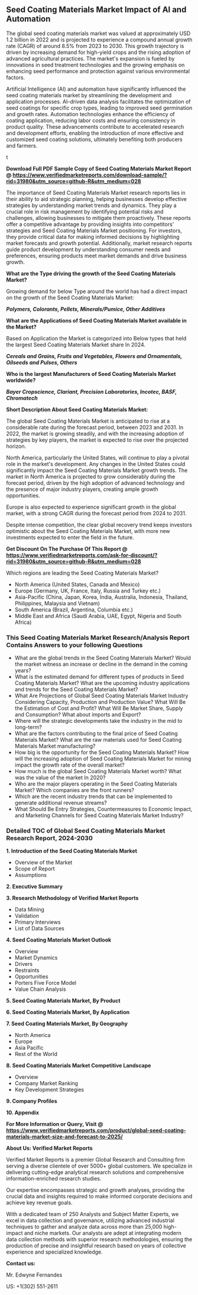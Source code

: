 <h2>Seed Coating Materials Market Impact of AI and Automation</h2><p>The global seed coating materials market was valued at approximately USD 1.2 billion in 2022 and is projected to experience a compound annual growth rate (CAGR) of around 8.5% from 2023 to 2030. This growth trajectory is driven by increasing demand for high-yield crops and the rising adoption of advanced agricultural practices. The market's expansion is fueled by innovations in seed treatment technologies and the growing emphasis on enhancing seed performance and protection against various environmental factors.</p><p>Artificial Intelligence (AI) and automation have significantly influenced the seed coating materials market by streamlining the development and application processes. AI-driven data analysis facilitates the optimization of seed coatings for specific crop types, leading to improved seed germination and growth rates. Automation technologies enhance the efficiency of coating application, reducing labor costs and ensuring consistency in product quality. These advancements contribute to accelerated research and development efforts, enabling the introduction of more effective and customized seed coating solutions, ultimately benefiting both producers and farmers.</p>t</p><p id="" class=""><strong>Download Full PDF Sample Copy of Seed Coating Materials Market Report @ <a href="https://www.verifiedmarketreports.com/download-sample/?rid=31980&utm_source=github-R&utm_medium=028" target="_blank">https://www.verifiedmarketreports.com/download-sample/?rid=31980&utm_source=github-R&utm_medium=028</a></strong></p><p>The importance of&nbsp;Seed Coating Materials Market research reports lies in their ability to aid strategic planning, helping businesses develop effective strategies by understanding market trends and dynamics. They play a crucial role in risk management by identifying potential risks and challenges, allowing businesses to mitigate them proactively. These reports offer a competitive advantage by providing insights into competitors' strategies and Seed Coating Materials Market positioning. For investors, they provide critical data for making informed decisions by highlighting market forecasts and growth potential. Additionally, market research reports guide product development by understanding consumer needs and preferences, ensuring products meet market demands and drive business growth.</p><p><strong>What are the&nbsp;Type driving the growth of the Seed Coating Materials Market?</strong></p><p id="" class="">Growing demand for below Type around the world has had a direct impact on the growth of the Seed Coating Materials Market:</p><em><strong>Polymers, Colorants, Pellets, Minerals/Pumice, Other Additives</strong></em></p><strong>What are the&nbsp;Applications&nbsp;of Seed Coating Materials Market available in the Market?</strong></p><p id="" class="">Based on Application the Market is categorized into Below types that held the largest Seed Coating Materials Market share In 2024.</p><em><strong>Cereals and Grains, Fruits and Vegetables, Flowers and Ornamentals, Oilseeds and Pulses, Others</strong></em></p><strong>Who is the largest Manufacturers of Seed Coating Materials Market worldwide?</strong></p><p><em><strong>Bayer Cropscience, Clariant, Precision Laboratories, Incotec, BASF, Chromatech</strong></em></p><p id="" class=""><strong>Short Description About Seed Coating Materials Market:</strong></p><p>The global Seed Coating Materials Market is anticipated to rise at a considerable rate during the forecast period, between 2023 and 2031. In 2022, the market is growing steadily, and with the increasing adoption of strategies by key players, the market is expected to rise over the projected horizon.</p><p>North America, particularly the United States, will continue to play a pivotal role in the market's development. Any changes in the United States could significantly impact the Seed Coating Materials Market growth trends. The market in North America is projected to grow considerably during the forecast period, driven by the high adoption of advanced technology and the presence of major industry players, creating ample growth opportunities.</p><p>Europe is also expected to experience significant growth in the global market, with a strong CAGR during the forecast period from 2024 to 2031.</p><p>Despite intense competition, the clear global recovery trend keeps investors optimistic about the Seed Coating Materials Market, with more new investments expected to enter the field in the future.</p><p id="" class=""><strong>Get Discount On The Purchase Of This Report @ <a href="https://www.verifiedmarketreports.com/ask-for-discount/?rid=31980&utm_source=github-R&utm_medium=028" target="_blank">https://www.verifiedmarketreports.com/ask-for-discount/?rid=31980&utm_source=github-R&utm_medium=028</a></strong></p>Which regions are leading the Seed Coating Materials Market?</p><ul><li>North America (United States, Canada and Mexico)</li><li>Europe (Germany, UK, France, Italy, Russia and Turkey etc.)</li><li>Asia-Pacific (China, Japan, Korea, India, Australia, Indonesia, Thailand, Philippines, Malaysia and Vietnam)</li><li>South America (Brazil, Argentina, Columbia etc.)</li><li>Middle East and Africa (Saudi Arabia, UAE, Egypt, Nigeria and South Africa)</li></ul><h3 id="" class="">This Seed Coating Materials Market Research/Analysis Report Contains Answers to your following Questions</h3><ul><li>What are the global trends in the Seed Coating Materials Market? Would the market witness an increase or decline in the demand in the coming years?</li><li>What is the estimated demand for different types of products in Seed Coating Materials Market? What are the upcoming industry applications and trends for the Seed Coating Materials Market?</li><li>What Are Projections of Global Seed Coating Materials Market Industry Considering Capacity, Production and Production Value? What Will Be the Estimation of Cost and Profit? What Will Be Market Share, Supply and Consumption? What about imports and Export?</li><li>Where will the strategic developments take the industry in the mid to long-term?</li><li>What are the factors contributing to the final price of Seed Coating Materials Market? What are the raw materials used for Seed Coating Materials Market manufacturing?</li><li>How big is the opportunity for the Seed Coating Materials Market? How will the increasing adoption of Seed Coating Materials Market for mining impact the growth rate of the overall market?</li><li>How much is the global Seed Coating Materials Market worth? What was the value of the market In 2020?</li><li>Who are the major players operating in the Seed Coating Materials Market? Which companies are the front runners?</li><li>Which are the recent industry trends that can be implemented to generate additional revenue streams?</li><li>What Should Be Entry Strategies, Countermeasures to Economic Impact, and Marketing Channels for Seed Coating Materials Market Industry?</li></ul><h3 id="" class="">Detailed TOC of Global Seed Coating Materials Market Research Report, 2024-2030</h3><p id="" class=""><strong>1. Introduction of the Seed Coating Materials Market</strong></p><ul><li>Overview of the Market</li><li>Scope of Report</li><li>Assumptions</li></ul><p id="" class=""><strong>2. Executive Summary</strong></p><p id="" class=""><strong>3. Research Methodology of Verified Market Reports</strong></p><ul><li>Data Mining</li><li>Validation</li><li>Primary Interviews</li><li>List of Data Sources</li></ul><p id="" class=""><strong>4. Seed Coating Materials Market Outlook</strong></p><ul><li>Overview</li><li>Market Dynamics</li><li>Drivers</li><li>Restraints</li><li>Opportunities</li><li>Porters Five Force Model</li><li>Value Chain Analysis</li></ul><p id="" class=""><strong>5. Seed Coating Materials Market, By Product</strong></p><p id="" class=""><strong>6. Seed Coating Materials Market, By Application</strong></p><p id="" class=""><strong>7. Seed Coating Materials Market, By Geography</strong></p><ul><li>North America</li><li>Europe</li><li>Asia Pacific</li><li>Rest of the World</li></ul><p id="" class=""><strong>8. Seed Coating Materials Market Competitive Landscape</strong></p><ul><li>Overview</li><li>Company Market Ranking</li><li>Key Development Strategies</li></ul><p id="" class=""><strong>9. Company Profiles</strong></p><p id="" class=""><strong>10. Appendix</strong></p><p id="" class=""><strong>For More Information or Query, Visit @ <a href="https://www.verifiedmarketreports.com/product/global-seed-coating-materials-market-size-and-forecast-to-2025/" target="_blank">https://www.verifiedmarketreports.com/product/global-seed-coating-materials-market-size-and-forecast-to-2025/</a></strong></p><p id="" class=""><strong>About Us: Verified Market Reports</strong></p><p id="" class="">Verified Market Reports is a premier Global Research and Consulting firm serving a diverse clientele of over 5000+ global customers. We specialize in delivering cutting-edge analytical research solutions and comprehensive information-enriched research studies.</p><p id="" class="">Our expertise encompasses strategic and growth analyses, providing the crucial data and insights required to make informed corporate decisions and achieve key revenue goals.</p><p id="" class="">With a dedicated team of 250 Analysts and Subject Matter Experts, we excel in data collection and governance, utilizing advanced industrial techniques to gather and analyze data across more than 25,000 high-impact and niche markets. Our analysts are adept at integrating modern data collection methods with superior research methodologies, ensuring the production of precise and insightful research based on years of collective experience and specialized knowledge.</p><p id="" class=""><strong>Contact us:</strong></p><p id="" class="">Mr. Edwyne Fernandes</p><p id="" class="">US: +1(302) 551-2611</p>